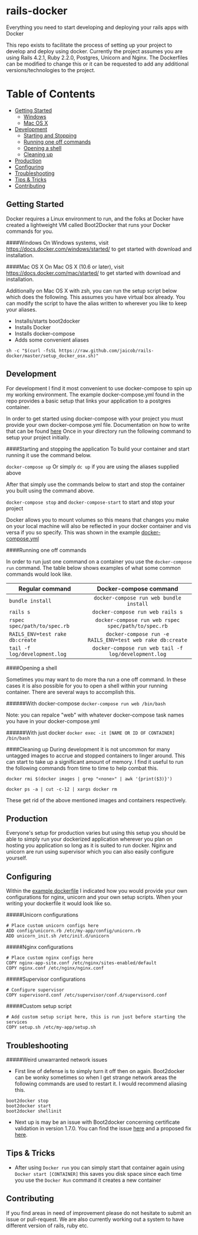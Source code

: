 # rails-docker
Everything you need to start developing and deploying your rails apps with Docker

This repo exists to facilitate the process of setting up your project to develop and deploy using docker. Currently the project assumes you are using Rails 4.2.1, Ruby 2.2.0, Postgres, Unicorn and Nginx. The Dockerfiles can be modified to change this or it can be requested to add any additional versions/technologies to the project.

Table of Contents
=================
  * [Getting Started](#getting-started)
    * [Windows](#windows)
    * [Mac OS X](#mac-os-x)
  * [Development](#development)
    * [Starting and Stopping](#starting-and-stopping-the-application) 
    * [Running one off commands](#running-one-off-commands)
    * [Opening a shell](#opening-a-shell)
    * [Cleaning up](#cleaning-up)
  * [Production](#production)
  * [Configuring](#configuring)
  * [Troubleshooting](#troubleshooting)
  * [Tips & Tricks](#tips--tricks)
  * [Contributing](#contributing)


Getting Started
-----
Docker requires a Linux environment to run, and the folks at Docker have created a lightweight VM called Boot2Docker that runs your Docker commands for you.

####Windows
On Windows systems, visit https://docs.docker.com/windows/started/ to get started with download and installation.

####Mac OS X
On Mac OS X (10.6 or later), visit https://docs.docker.com/mac/started/ to get started with download and installation.

Additionally on Mac OS X with zsh, you can run the setup script below which does the following. This assumes you have virtual box already. You can modify the script to have the alias written to wherever you like to keep your aliases.
- Installs/starts boot2docker
- Installs Docker
- Installs docker-compose
- Adds some convenient aliases

`sh -c "$(curl -fsSL https://raw.github.com/jaicob/rails-docker/master/setup_docker_osx.sh)"`


Development
-----
For development I find it most convenient to use docker-compose to spin up my working environment. The example docker-compose.yml found in the repo provides a basic setup that links your application to a postgres container.

In order to get started using docker-compose with your project you must provide your own docker-compose.yml file. Documentation on how to write that can be found [here](https://docs.docker.com/compose/)
Once in your directory run the following command to setup your project initially.

####Starting and stopping the application
To build your container and start running it use the command below. 

`docker-compose up`
Or simply `dc up` if you are using the aliases supplied above

After that simply use the commands below to start and stop the container you built using the command above.

`docker-compose stop` and `docker-compose-start` to start and stop your project

Docker allows you to mount volumes so this means that changes you make on your local machine will also be reflected in your docker container and vis versa if you so specify. This was shown in the example [docker-compose.yml](https://github.com/Jaicob/rails-docker/blob/master/docker-compose.yml) 

####Running one off commands 

In order to run just one command on a container you use the `docker-compose run` command. The table below shows examples of what some common commands would look like.

| Regular command                |  Docker-compose command                                    |
|------------------------------- |:----------------------------------------------------------:|
| `bundle install`               |  `docker-compose run web bundle install`                   |
| `rails s`                      |  `docker-compose run web rails s`                          |
| `rspec spec/path/to/spec.rb`   |  `docker-compose run web rspec spec/path/to/spec.rb`       |
| `RAILS_ENV=test rake db:create`|  `docker-compose run -e RAILS_ENV=test web rake db:create` |
| `tail -f log/development.log`  |  `docker-compose run web tail -f log/development.log`      |  

####Opening a shell 

Sometimes you may want to do more tha run a one off command. In these cases it is also possible for you to open a shell within your running container. There are several ways to accomplish this.

######With docker-compose
`docker-compose run web /bin/bash`

Note: you can repalce "web" with whatever docker-compose task names you have in your docker-compose.yml 

######With just docker
`docker exec -it [NAME OR ID OF CONTAINER] /bin/bash`

####Cleaning up
During development it is not uncommon for many untagged images to accrue and stopped containers to linger around. This can start to take up a significant amount of memory. I find it useful to run the following commands from time to time to help combat this. 

`docker rmi $(docker images | grep "<none>" | awk '{print($3)}')`

`docker ps -a | cut -c-12 | xargs docker rm`

These get rid of the above mentioned images and containers respectively. 


Production
----
Everyone's setup for production varies but using this setup you should be able to simply run your dockerized application wherever you plan on hosting you application so long as it is suited to run docker. Nginx and unicorn are run using supervisor which you can also easily configure yourself.


Configuring
----
Within the [example dockerfile](https://github.com/Jaicob/rails-docker/blob/master/Dockerfile.example) I indicated how you would provide your own configurations for nginx, unicorn and your own setup scripts. When your writing your dockerfile it would look like so.

#####Unicorn configurations
```
# Place custom unicorn configs here
ADD config/unicorn.rb /etc/my-app/config/unicorn.rb				
ADD unicorn_init.sh /etc/init.d/unicorn
```

#####Nginx configurations
```
# Place custom nginx configs here
COPY nginx-app-site.conf /etc/nginx/sites-enabled/default
COPY nginx.conf /etc/nginx/nginx.conf
```
#####Supervisor configurations
```
# Configure supervisor
COPY supervisord.conf /etc/supervisor/conf.d/supervisord.conf
```

#####Custom setup script
```
# Add custom setup script here, this is run just before starting the services
COPY setup.sh /etc/my-app/setup.sh
```


Troubleshooting
----

#####Weird unwarranted network issues
- First line of defense is to simply turn it off then on again. Boot2docker can be wonky sometimes so when I get strange network areas the following commands are used to restart it. I would recommend aliasing this.

```
boot2docker stop
boot2docker start
boot2docker shellinit
```

- Next up is may be an issue with Boot2docker concerning certificate validation in version 1.7.0. You can find the issue [here](https://github.com/boot2docker/boot2docker/issues/938) and a proposed fix [here](https://gist.github.com/garthk/d5a17007c277aa5c76de).


Tips & Tricks
----
- After using `Docker run` you can simply start that container again using `Docker start [CONTAINER]` this saves you disk space since each time you use the `Docker Run` command it creates a new container


Contributing
-----
If you find areas in need of improvement please do not hesitate to submit an issue or pull-request. We are also currently working out a system to have different version of rails, ruby etc. 




